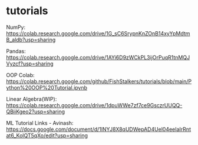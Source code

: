 # tutorials

NumPy: https://colab.research.google.com/drive/1G_sC6SrypnKnZOnB14xyYpMdtmB_aldb?usp=sharing

Pandas: https://colab.research.google.com/drive/1AYi6D9zWCkPL3ijOrPuqR1tnMQJVyzcf?usp=sharing

OOP Colab: https://colab.research.google.com/github/FishStalkers/tutorials/blob/main/Python%20OOP%20Tutorial.ipynb

Linear Algebra(WIP): https://colab.research.google.com/drive/1dpuWWe7zf7ce9GsczrUUQQ-QBiiKgeo2?usp=sharing


ML Tutorial Links - Avinash: https://docs.google.com/document/d/1lNYJ8X8qUDWepAD4Uel04eeIaIrRntat6_KolQT5qXo/edit?usp=sharing
